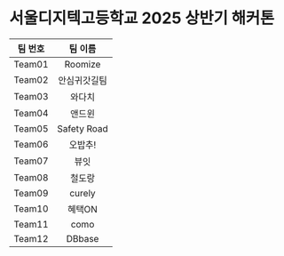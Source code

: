# 서울디지텍고등학교 2025 상반기 해커톤

|팀 번호|팀 이름|
|:---:|:---:|
|Team01|Roomize|
|Team02|안심귀갓길팀|
|Team03|와다치|
|Team04|앤드윈|
|Team05|Safety Road|
|Team06|오밥추!|
|Team07|뷰잇|
|Team08|철도랑|
|Team09|curely|
|Team10|혜택ON|
|Team11|como|
|Team12|DBbase|